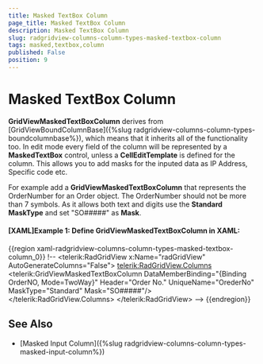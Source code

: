 ```yaml
---
title: Masked TextBox Column
page_title: Masked TextBox Column
description: Masked TextBox Column
slug: radgridview-columns-column-types-masked-textbox-column
tags: masked,textbox,column
published: False
position: 9
---
```


# Masked TextBox Column

__GridViewMaskedTextBoxColumn__ derives from [GridViewBoundColumnBase]({%slug radgridview-columns-column-types-boundcolumnbase%}), which means that it inherits all of the functionality too.  In edit mode every field of the column will be represented by a __MaskedTextBox__ control, unless a __CellEditTemplate__ is defined for the column. This allows you to add masks for the inputed data as IP Address, Specific code etc.

For example add a __GridViewMaskedTextBoxColumn__ that represents the OrderNumber for an Order object. The OrderNumber should not be more than 7 symbols. As it allows both text and digits use the __Standard MaskType__ and set "SO#####" as __Mask__.

#### __[XAML]Example 1: Define GridViewMaskedTextBoxColumn in XAML:__

{{region xaml-radgridview-columns-column-types-masked-textbox-column_0}}
	!--
	        <telerik:RadGridView x:Name="radGridView"
	                 AutoGenerateColumns="False">
	            <telerik:RadGridView.Columns>
	                <telerik:GridViewMaskedTextBoxColumn DataMemberBinding="{Binding OrderNO, Mode=TwoWay}"
	                                     Header="Order No."
	                                     UniqueName="OrederNo"
	                                     MaskType="Standard"
	                                     Mask="SO#####"/>
	            </telerik:RadGridView.Columns>
	        </telerik:RadGridView>
	        -->
{{endregion}}

## See Also

 * [Masked Input Column]({%slug radgridview-columns-column-types-masked-input-column%})
